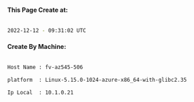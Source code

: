 
   
#### This Page Create at:

```bash

2022-12-12 - 09:31:02 UTC

```

#### Create By Machine:

```bash

Host Name : fv-az545-506

platform  : Linux-5.15.0-1024-azure-x86_64-with-glibc2.35

Ip Local  : 10.1.0.21

```


